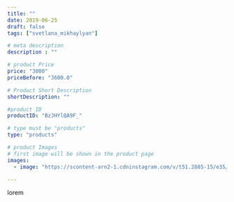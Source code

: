 ```yaml
---
title: ""
date: 2019-06-25
draft: false
tags: ["svetlana_mikhaylyan"]

# meta description
description : ""

# product Price
price: "3000"
priceBefore: "3600.0"

# Product Short Description
shortDescription: ""

#product ID
productID: "BzJHYlQA9F_"

# type must be "products"
type: "products"

# product Images
# first image will be shown in the product page
images:
  - image: "https://scontent-arn2-1.cdninstagram.com/v/t51.2885-15/e35/64427590_233594927598369_538243336123064782_n.jpg?se=7&tp=1&_nc_ht=scontent-arn2-1.cdninstagram.com&_nc_cat=109&_nc_ohc=4kppFYjEF7YAX8jWrDz&oh=bcf5073b5ac47490aa75ba4f22901829&oe=6071CA27&ig_cache_key=MjA3NDIyMTU3ODk3MDk3NjYzOQ%3D%3D.2"

---
```

lorem
